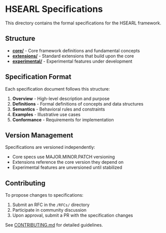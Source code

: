 # HSEARL Specifications

This directory contains the formal specifications for the HSEARL framework.

## Structure

- **[core/](./core/)** - Core framework definitions and fundamental concepts
- **[extensions/](./extensions/)** - Standard extensions that build upon the core
- **[experimental/](./experimental/)** - Experimental features under development

## Specification Format

Each specification document follows this structure:

1. **Overview** - High-level description and purpose
2. **Definitions** - Formal definitions of concepts and data structures
3. **Semantics** - Behavioral rules and constraints
4. **Examples** - Illustrative use cases
5. **Conformance** - Requirements for implementation

## Version Management

Specifications are versioned independently:
- Core specs use MAJOR.MINOR.PATCH versioning
- Extensions reference the core version they depend on
- Experimental features are unversioned until stabilized

## Contributing

To propose changes to specifications:
1. Submit an RFC in the `/RFCs/` directory
2. Participate in community discussion
3. Upon approval, submit a PR with the specification changes

See [CONTRIBUTING.md](../CONTRIBUTING.md) for detailed guidelines.